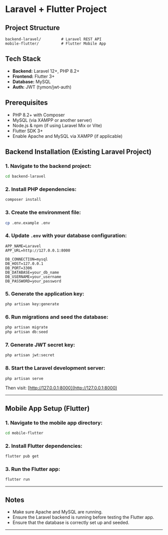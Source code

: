 # Laravel + Flutter Project

## Project Structure
```
backend-laravel/         # Laravel REST API
mobile-flutter/          # Flutter Mobile App
```

## Tech Stack
- **Backend:** Laravel 12+, PHP 8.2+
- **Frontend:** Flutter 3+
- **Database:** MySQL
- **Auth:** JWT (tymon/jwt-auth)

## Prerequisites
- PHP 8.2+ with Composer
- MySQL (via XAMPP or another server)
- Node.js & npm (if using Laravel Mix or Vite)
- Flutter SDK 3+
- Enable Apache and MySQL via XAMPP (if applicable)

## Backend Installation (Existing Laravel Project)

### 1. Navigate to the backend project:
```bash
cd backend-laravel
```

### 2. Install PHP dependencies:
```bash
composer install
```

### 3. Create the environment file:
```bash
cp .env.example .env
```

### 4. Update `.env` with your database configuration:
```
APP_NAME=Laravel
APP_URL=http://127.0.0.1:8000

DB_CONNECTION=mysql
DB_HOST=127.0.0.1
DB_PORT=3306
DB_DATABASE=your_db_name
DB_USERNAME=your_username
DB_PASSWORD=your_password
```

### 5. Generate the application key:
```bash
php artisan key:generate
```

### 6. Run migrations and seed the database:
```bash
php artisan migrate
php artisan db:seed
```

### 7. Generate JWT secret key:
```bash
php artisan jwt:secret
```

### 8. Start the Laravel development server:
```bash
php artisan serve
```
Then visit: [http://127.0.0.1:8000](http://127.0.0.1:8000)

---

## Mobile App Setup (Flutter)

### 1. Navigate to the mobile app directory:
```bash
cd mobile-flutter
```

### 2. Install Flutter dependencies:
```bash
flutter pub get
```

### 3. Run the Flutter app:
```bash
flutter run
```

---

## Notes
- Make sure Apache and MySQL are running.
- Ensure the Laravel backend is running before testing the Flutter app.
- Ensure that the database is correctly set up and seeded.

---
